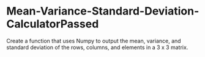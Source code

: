 # Mean-Variance-Standard-Deviation-CalculatorPassed
Create a function that uses Numpy to output the mean, variance, and standard deviation of the rows, columns, and elements in a 3 x 3 matrix.
